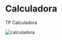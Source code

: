 # Calculadora
TP Calculadora

![calculadora](https://user-images.githubusercontent.com/112055340/226384746-0abcf2cd-7bd8-4c74-8cff-b0379a315e74.png)
